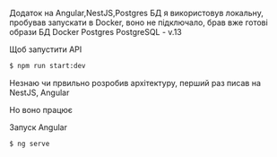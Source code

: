 Додаток на Angular,NestJS,Postgres
БД я використовув локальну, пробував запускати в Docker, воно не підключало, брав вже готові образи БД Docker Postgres
PostgreSQL - v.13

Щоб запустити API
```bash
$ npm run start:dev
```
Незнаю чи првильно розробив архітектуру, перший раз писав на NestJS,
Angular

Но воно працює


Запуск Angular
```bash
$ ng serve
```

